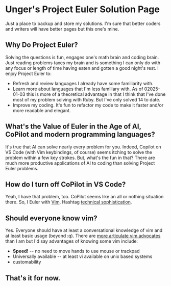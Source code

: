 # Unger's Project Euler Solution Page

Just a place to backup and store my solutions.  I'm sure that better coders and writers will have better pages but this one's mine.

## Why Do Project Euler?

Solving the questions is fun, engages one's math brain and coding brain.  Just reading problems taxes my brain and is something I can only do with any focus or length of time having eaten and gotten a good night's rest.  I enjoy Project Euler to:
- Refresh and review languages I already have some familiarity with.
- Learn more about languages that I'm less familiary with.  As of 02025-01-03 this is more of a theoretical advantage in that I think that I've done most of my problem solving with Ruby.  But I've only solved 14 to date.
- Improve my coding.  It's fun to refactor my code to make it faster and/or more readable and elegant. 

## What's the Value of Euler in the Age of AI, CoPilot and modern programming languages?

It's true that AI can solve nearly every problem for you.  Indeed, Copilot on VS Code (with Vim keybindings, of course) seems itching to solve the problem within a few key strokes.  But, what's the fun in that?  There are much more productive applications of AI to coding than solving Project Euler problems.  

## How do I turn off CoPilot in VS Code?

Yeah, I have that problem, too.  CoPilot seems like an all or nothing situation there.  So, I Euler with [Vim](https://www.vim.org).  Hashtag [technical sophistication](https://www.securemac.com/news/the-securemac-interview-michael-hartl-on-technical-sophistication).  

## Should everyone know vim?

Yes.  Everyone should have at least a conversational knowledge of vim and at least basic usage (beyond :q).  There are [more articulate vim advocates](https://www.bizstream.com/blog/why-every-developer-should-learn-vim/) than I am but I'd say advantages of knowing some vim include:
- **Speed!** -- no need to move hands to use mouse or trackpad
- Universally available -- at least vi available on unix based systems
- customability 

## That's it for now.
